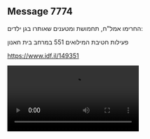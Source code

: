 ## Message 7774

החרימו אמל"ח, תחמושת ומטענים שאותרו בגן ילדים:

פעילות חטיבת המילואים 551 במרחב בית חאנון

https://www.idf.il/149351

![Video](7774/7774_media.mp4)
